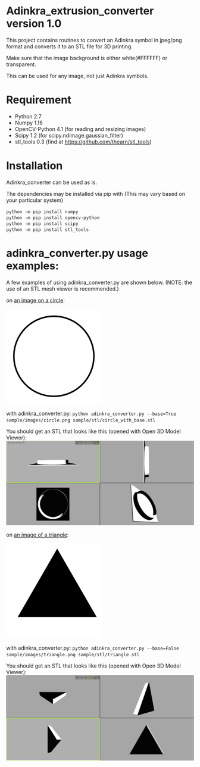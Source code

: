# Adinkra_extrusion_converter version 1.0
This project contains routines to convert an Adinkra symbol in jpeg/png format and converts it to an STL file for 3D printing.

Make sure that the image background is either white(#FFFFFF) or transparent.

This can be used for any image, not just Adinkra symbols.

# Requirement
 - Python 2.7
 - Numpy 1.16
 - OpenCV-Python 4.1 (for reading and resizing images)
 - Scipy 1.2 (for scipy.ndimage.gaussian_filter)
 - stl_tools 0.3 (find at https://github.com/thearn/stl_tools)

# Installation
Adinkra_converter can be used as is.

The dependencies may be installed via pip with (This may vary based on your particular system)
```
python -m pip install numpy
python -m pip install opencv-python
python -m pip install scipy
python -m pip install stl_tools
```

# adinkra_converter.py usage examples:
A few examples of using adinkra_converter.py are shown below.
(NOTE: the use of an STL mesh viewer is recommended.)


on [an image on a circle](sample/images/circle.png?raw=false "circle.png"):

![displayed picture of circle](doc/figures/example_circle.png?raw=true)


with adinkra_converter.py:
`python adinkra_converter.py --base=True sample/images/circle.png sample/stl/circle_with_base.stl`

You should get an STL that looks like this (opened with Open 3D Model Viewer):
![circle mesh with base](doc/figures/circle_with_base.png?raw=true "circle mesh with base")


on [an image of a triangle](sample/images/triangle.png?raw=false "triangle.png"):

![displayed picture of triangle](doc/figures/example_triangle.png?raw=true)


with adinkra_converter.py:
`python adinkra_converter.py --base=False sample/images/triangle.png sample/stl/triangle.stl`


You should get an STL that looks like this (opened with Open 3D Model Viewer):
![triangle mesh with no base](doc/figures/triangle_no_base.png "triangle mesh with no base")
